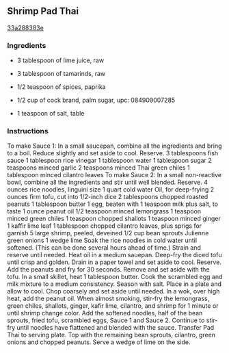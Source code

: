 ## Shrimp Pad Thai

[33a288383e](http://www.foodnetwork.com/recipes/shrimp-pad-thai-recipe.html)

### Ingredients

 - 3 tablespoon of lime juice, raw

 - 3 tablespoon of tamarinds, raw

 - 1/2 teaspoon of spices, paprika

 - 1/2 cup of cock brand, palm sugar, upc: 084909007285

 - 1 teaspoon of salt, table

### Instructions

To make Sauce 1: In a small saucepan, combine all the ingredients and bring to a boil. Reduce slightly and set aside to cool. Reserve. 3 tablespoons fish sauce 1 tablespoon rice vinegar 1 tablespoon water 1 tablespoon sugar 2 teaspoons minced garlic 2 teaspoons minced Thai green chiles 1 tablespoon minced cilantro leaves To make Sauce 2: In a small non-reactive bowl, combine all the ingredients and stir until well blended. Reserve. 4 ounces rice noodles, linguini size 1 quart cold water Oil, for deep-frying 2 ounces firm tofu, cut into 1/2-inch dice 2 tablespoons chopped roasted peanuts 1 tablespoon butter 1 egg, beaten with 1 teaspoon milk plus salt, to taste 1 ounce peanut oil 1/2 teaspoon minced lemongrass 1 teaspoon minced green chiles 1 teaspoon chopped shallots 1 teaspoon minced ginger 1 kaffir lime leaf 1 tablespoon chopped cilantro leaves, plus sprigs for garnish 5 large shrimp, peeled, deveined 1/2 cup bean sprouts Julienne green onions 1 wedge lime Soak the rice noodles in cold water until softened. (This can be done several hours ahead of time.) Strain and reserve until needed. Heat oil in a medium sauepan. Deep-fry the diced tofu until crisp and golden. Drain in a paper towel and set aside to cool. Reserve. Add the peanuts and fry for 30 seconds. Remove and set aside with the tofu. In a small skillet, heat 1 tablespoon butter. Cook the scrambled egg and milk mixture to a medium consistency. Season with salt. Place in a plate and allow to cool. Chop coarsely and set aside until needed. In a wok, over high heat, add the peanut oil. When almost smoking, stir-fry the lemongrass, green chiles, shallots, ginger, kafir lime, cilantro, and shrimp for 1 minute or until shrimp change color. Add the softened noodles, half of the bean sprouts, fried tofu, scrambled eggs, Sauce 1 and Sauce 2. Continue to stir-fry until noodles have flattened and blended with the sauce. Transfer Pad Thai to serving plate. Top with the remaining bean sprouts, cilantro, green onions and chopped peanuts. Serve a wedge of lime on the side.